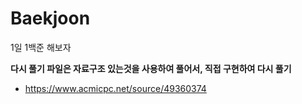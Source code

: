 # Baekjoon
1일 1백준 해보자

**다시 풀기 파일은 자료구조 있는것을 사용하여 풀어서, 직접 구현하여 다시 풀기**

- https://www.acmicpc.net/source/49360374
